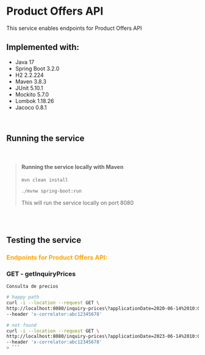 #  Product Offers API

This service enables endpoints for Product Offers API
<br>
## Implemented with:
- Java 17 
- Spring Boot 3.2.0
- H2 2.2.224
- Maven 3.8.3
- JUnit 5.10.1
- Mockito 5.7.0
- Lombok 1.18.26
- Jacoco 0.8.1
<br>


## Running the service
<br>

> #### Running the service locally with Maven
>
> ```bash
> mvn clean install
> 
> ./mvnw spring-boot:run
> ```
> This will run the service locally on port 8080
<br>

<br>


## Testing the service


### <span style="color:orange">Endpoints for Product Offers API:</span>

### GET - getInquiryPrices
    Consulta de precios
```bash
# happy path
curl -i --location --request GET \
http://localhost:8080/inquiry-prices\?applicationDate=2020-06-14%2010:00:00\&productId=35455\&brandId=1 \
--header 'x-correlator:abc12345678'

# not found
curl -i --location --request GET \
http://localhost:8080/inquiry-prices\?applicationDate=2023-06-14%2010:00:00\&productId=35455\&brandId=1 \
--header 'x-correlator:abc12345678'
> ```